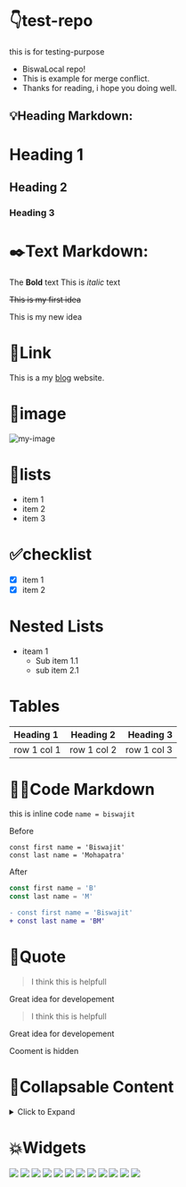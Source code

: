 # 👇test-repo

this is for testing-purpose

- BiswaLocal repo!
- This is example for merge conflict.
- Thanks for reading, i hope you doing well.

## 💡Heading Markdown: 

# Heading 1
## Heading 2
### Heading 3

# ✒️Text Markdown:

The **Bold** text
This is *italic* text

~~This is my first idea~~

This is my new idea

# 🔗Link

This is a my [blog](https://biswajitblogs.hashnode.dev/) website.

# 👿image

![my-image](https://cdn.hashnode.com/res/hashnode/image/upload/v1673796722900/nvrPgmCT8.jpg?w=500&h=500&fit=crop&crop=faces&auto=compress,format&format=webp)

# 📃lists

- item 1
- item 2
- item 3

# ✅checklist

- [X] item 1
- [x] item 2

# Nested Lists

- iteam 1
  - Sub item 1.1
  - sub item 2.1
  
 # Tables
  
  | Heading 1 | Heading 2 | Heading 3 |
  | :--- | :---: | ---: |
  | row 1 col 1 | row 1 col 2 | row 1 col 3 |
  
  # 🧑‍💻Code Markdown
  
  this is inline code `name = biswajit`
  
  Before
  ```shell
  const first name = 'Biswajit'
  const last name = 'Mohapatra'
  ```
  After
  ```js
  const first name = 'B'
  const last name = 'M'
  ```
  ```diff
  - const first name = 'Biswajit'
  + const last name = 'BM'
  ```
  
  # 💭Quote
  
  > I think this is helpfull
  
  Great idea for developement
  
  > I think this is helpfull
  
  Great idea for developement
  
 <!--This is comment -->
 
 Cooment is hidden
 
 # 🛂Collapsable Content
 
 <details>
   <summary>Click to Expand</summary>
   this is the content...
   
   </details>
   
# 💥Widgets
   
   <img src = "https://github-readme-stats.vercel.app/api?username=Biswajit-Mohapatra2&show_icons=true&&theme=tokyonight"/>
   
   <img src = "https://github-readme-stats.vercel.app/api?username=Biswajit-Mohapatra2&show_icons=true&&theme=cobalt"/>
   
   <img src = "https://github-readme-stats.vercel.app/api?username=Biswajit-Mohapatra2&show_icons=true&&theme=synthwave"/>
   
   <img src = "https://github-readme-stats.vercel.app/api?username=Biswajit-Mohapatra2&show_icons=true&&theme=dracula"/>
   
   <img src = "https://github-readme-stats.vercel.app/api?username=Biswajit-Mohapatra2&show_icons=true&&theme=radical"/>
   
   <img src = "https://github-readme-stats.vercel.app/api?username=Biswajit-Mohapatra2&show_icons=true&&theme=dark"/>
   
   <img src = "https://github-readme-stats.vercel.app/api?username=Biswajit-Mohapatra2&show_icons=true&&theme=onedark"/>
   
   <img src = "https://github-readme-stats.vercel.app/api?username=Biswajit-Mohapatra2&show_icons=true&&theme=gruvbox"/>
   
   <img src = "https://github-readme-stats.vercel.app/api?username=Biswajit-Mohapatra2&show_icons=true&&theme=highcontrast"/>
   
   <img src = "https://github-readme-stats.vercel.app/api?username=Biswajit-Mohapatra2&show_icons=true&&theme=merko"/>
   
   <img src = "https://github-readme-stats.vercel.app/api?username=Biswajit-Mohapatra2&show_icons=true&&theme=transparent"/>
   
   <img src = "https://github-readme-stats.vercel.app/api?username=Biswajit-Mohapatra2&show_icons=true&&bg_color=00000000"/>
   
   
  
  
